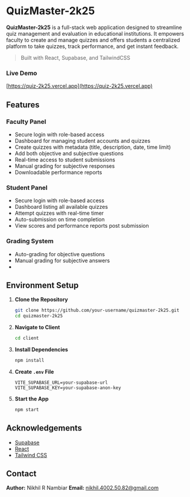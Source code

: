 # QuizMaster-2k25

**QuizMaster-2k25** is a full-stack web application designed to streamline quiz management and evaluation in educational institutions. It empowers faculty to create and manage quizzes and offers students a centralized platform to take quizzes, track performance, and get instant feedback.

> Built with React, Supabase, and TailwindCSS

### Live Demo

[https://quiz-2k25.vercel.app](https://quiz-2k25.vercel.app)

## Features

### Faculty Panel

- Secure login with role-based access
- Dashboard for managing student accounts and quizzes
- Create quizzes with metadata (title, description, date, time limit)
- Add both objective and subjective questions
- Real-time access to student submissions
- Manual grading for subjective responses
- Downloadable performance reports

### Student Panel

- Secure login with role-based access
- Dashboard listing all available quizzes
- Attempt quizzes with real-time timer
- Auto-submission on time completion
- View scores and performance reports post submission

### Grading System

- Auto-grading for objective questions
- Manual grading for subjective answers
- 
## Environment Setup

1. **Clone the Repository**
   ```bash
   git clone https://github.com/your-username/quizmaster-2k25.git
   cd quizmaster-2k25
   ```

2. **Navigate to Client**
   ```bash
   cd client
   ```

3. **Install Dependencies**
   ```bash
   npm install
   ```

4. **Create `.env` File**
   ```
   VITE_SUPABASE_URL=your-supabase-url
   VITE_SUPABASE_KEY=your-supabase-anon-key
   ```

5. **Start the App**
   ```bash
   npm start
   ```

## Acknowledgements

- [Supabase](https://supabase.com/)
- [React](https://reactjs.org/)
- [Tailwind CSS](https://tailwindcss.com/)

## Contact

**Author:** Nikhil R Nambiar
**Email:** nikhil.4002.50.82@gmail.com
